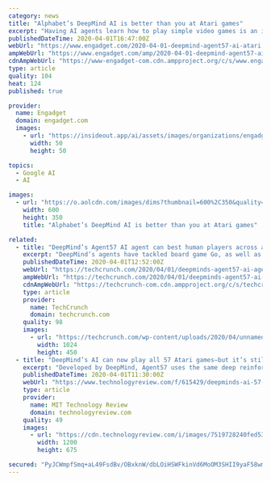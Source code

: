 ```yaml
---
category: news
title: "Alphabet’s DeepMind AI is better than you at Atari games"
excerpt: "Having AI agents learn how to play simple video games is an ideal way to test their effectiveness, thanks to the ability to measure success via a score. Alphabet's DeepMind designated 57 particular Atari games to serve as a litmus test for its AI, and established a benchmark for the skills of an average human player. The company's latest system ..."
publishedDateTime: 2020-04-01T16:47:00Z
webUrl: "https://www.engadget.com/2020-04-01-deepmind-agent57-ai-atari.html"
ampWebUrl: "https://www.engadget.com/amp/2020-04-01-deepmind-agent57-ai-atari.html"
cdnAmpWebUrl: "https://www-engadget-com.cdn.ampproject.org/c/s/www.engadget.com/amp/2020-04-01-deepmind-agent57-ai-atari.html"
type: article
quality: 104
heat: 124
published: true

provider:
  name: Engadget
  domain: engadget.com
  images:
    - url: "https://insideout.app/ai/assets/images/organizations/engadget.com-50x50.jpg"
      width: 50
      height: 50

topics:
  - Google AI
  - AI

images:
  - url: "https://o.aolcdn.com/images/dims?thumbnail=600%2C350&quality=80&image_uri=https%3A%2F%2Fo.aolcdn.com%2Fimages%2Fdims%3Fcrop%3D5600%252C3035%252C0%252C701%26quality%3D85%26format%3Djpg%26resize%3D1600%252C867%26image_uri%3Dhttps%253A%252F%252Fs.yimg.com%252Fos%252Fcreatr-images%252F2020-04%252F99e3f5c0-742f-11ea-b93f-3ab31fad626d%26client%3Da1acac3e1b3290917d92%26signature%3D50e87b16d59bff72a11f5cd3c3bba0eaaac088ba&client=amp-blogside-v2&signature=11dace15f5dff7bbf1c1c07bb67f847e04c238e5"
    width: 600
    height: 350
    title: "Alphabet’s DeepMind AI is better than you at Atari games"

related:
  - title: "DeepMind’s Agent57 AI agent can best human players across a suite of 57 Atari games"
    excerpt: "DeepMind’s agents have tackled board game Go, as well as real-time strategy video game StarCraft. But the Alphabet company’s most recent feat is Agent57, a learning agent that can beat the average human on each of 57 Atari games with a wide range of difficulty, characteristics and gameplay styles. Being better than humans at 57 Atari games ..."
    publishedDateTime: 2020-04-01T12:52:00Z
    webUrl: "https://techcrunch.com/2020/04/01/deepminds-agent57-ai-agent-can-best-human-players-across-a-suite-of-57-atari-games/"
    ampWebUrl: "https://techcrunch.com/2020/04/01/deepminds-agent57-ai-agent-can-best-human-players-across-a-suite-of-57-atari-games/amp/"
    cdnAmpWebUrl: "https://techcrunch-com.cdn.ampproject.org/c/s/techcrunch.com/2020/04/01/deepminds-agent57-ai-agent-can-best-human-players-across-a-suite-of-57-atari-games/amp/"
    type: article
    provider:
      name: TechCrunch
      domain: techcrunch.com
    quality: 98
    images:
      - url: "https://techcrunch.com/wp-content/uploads/2020/04/unnamed.jpg?w=1024"
        width: 1024
        height: 450
  - title: "DeepMind’s AI can now play all 57 Atari games—but it’s still not versatile enough"
    excerpt: "Developed by DeepMind, Agent57 uses the same deep reinforcement learning algorithm to achieve superhuman levels of play even in games that previous AIs have struggled with. Being able to learn 57 different tasks makes Agent57 more versatile than previous game-playing AIs. What’s in a game? Games are a great way to test AIs. They provide a ..."
    publishedDateTime: 2020-04-01T11:30:00Z
    webUrl: "https://www.technologyreview.com/f/615429/deepminds-ai-57-atari-games-but-its-still-not-versatile-enough/"
    type: article
    provider:
      name: MIT Technology Review
      domain: technologyreview.com
    quality: 49
    images:
      - url: "https://cdn.technologyreview.com/i/images/7519728240fed5371d53k.jpg?sw=1200&cx=0&cy=119&cw=2048&ch=1152"
        width: 1200
        height: 675

secured: "PyJCWmpfSmq+aL49FsdBv/OBxknW/dbLOiHSWFkinVd6MoOM3SHII9yaF58wmbZSVD9ImSCEebcgWiuOkGT8OM6Q3fvk0YsW+ArDYNluwDCfZcpxja0voQhyDbyR9WoVb/d9KUSkHieIw5gXGu8mmsDXgzcdlK5+EtM1zK9rFt1O941nnVDevUQeCpW/OS0lFy/omC6KKfCpGGKPodgfex/DZIHXBdunIFha3pxW0FRy2mBcELiY1UthVKXOMJnkWo/teGMtNXxMB46AgNv3mtVPZQu6VfpM8sTdoVNapIAXownl/Ws56gr+5osZFNAB;VMgI4vXtQHc9Ho/6onGaZQ=="
---
```


